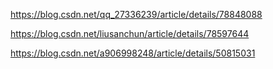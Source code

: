 https://blog.csdn.net/qq_27336239/article/details/78848088

https://blog.csdn.net/liusanchun/article/details/78597644


https://blog.csdn.net/a906998248/article/details/50815031